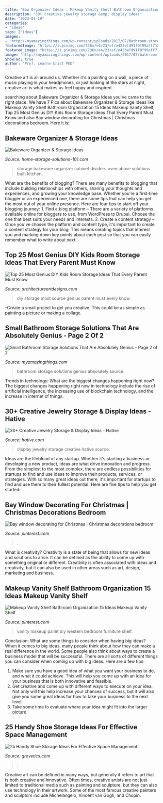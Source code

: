 ```yaml
---
title: "Bow Organizer Ideas : Makeup Vanity Shelf Bathroom Organization 15 Ideas Makeup Vanity Shelf"
description: "30+ creative jewelry storage &amp; display ideas"
date: "2023-01-19"
categories:
- "ideas"
tags: ["ideas"]
images:
- "http://myamazingthings.com/wp-content/uploads/2017/07/bathroom-storage-10.jpg"
featuredImage: "https://i.pinimg.com/736x/e4/23/ef/e423efd91f0f99aff712fe208905c63c.jpg"
featured_image: "https://i.pinimg.com/736x/e4/23/ef/e423efd91f0f99aff712fe208905c63c.jpg"
image: "http://myamazingthings.com/wp-content/uploads/2017/07/bathroom-storage-10.jpg"
ShowToc: true
author: "Prof. Leanne Crist PhD"
---
```



Creative art is all around us. Whether it's a painting on a wall, a piece of music playing in your headphones, or just looking at the stars at night, creative art is what makes us feel happy and inspired.

	

		
searching about Bakeware Organizer &amp; Storage Ideas you've came to the right place. We have 7 Pics about Bakeware Organizer &amp; Storage Ideas like Makeup Vanity Shelf Bathroom Organization 15 Ideas Makeup Vanity Shelf, Top 25 Most Genius DIY Kids Room Storage Ideas That Every Parent Must Know and also Bay window decorating for Christmas | Christmas decorations bedroom. Here it is:
		
    
## Bakeware Organizer &amp; Storage Ideas

<img loading=lazy src="https://www.home-storage-solutions-101.com/images/bakeware-organizer-tammy.jpg" onerror="this.onerror=null;this.src='https://tse1.mm.bing.net/th?id=OIP.MCEa-5DYeAPEimLO9JQfGQHaNB&amp;pid=15.1';" alt="Bakeware Organizer &amp; Storage Ideas">

_Source: home-storage-solutions-101.com_

>storage bakeware organizer cabinet dividers oven above solutions built kitchen. 

	

What are the benefits of blogging?
There are many benefits to blogging that include building relationships with others, sharing your thoughts and experiences, and growing your knowledge base. Whether you're a first-time blogger or an experienced one, there are some tips that can help you get the most out of your online presence. Here are four tips to start off your blogging journey: 1. Find a blog platform – There are a variety of platforms available online for bloggers to use, from WordPress to Drupal. Choose the one that best suits your needs and interests. 2. Create a content strategy – Once you've chosen the platform and content type, it's important to create a content strategy for your blog. This means creating topics that interest you and marking down key points about each post so that you can easily remember what to write about next. 
    
## Top 25 Most Genius DIY Kids Room Storage Ideas That Every Parent Must Know

<img loading=lazy src="https://www.architectureartdesigns.com/wp-content/uploads/2015/01/421.jpg" onerror="this.onerror=null;this.src='https://tse3.mm.bing.net/th?id=OIP.tI-vfasP4o7e0wUcN2FZMAHaJ4&amp;pid=15.1';" alt="Top 25 Most Genius DIY Kids Room Storage Ideas That Every Parent Must Know">

_Source: architectureartdesigns.com_

>diy storage most source genius parent must every know. 

	

-Create a small project to get you creative. This could be as simple as painting a picture or making a collage. 

    
## Small Bathroom Storage Solutions That Are Absolutely Genius - Page 2 Of 2

<img loading=lazy src="http://myamazingthings.com/wp-content/uploads/2017/07/bathroom-storage-10.jpg" onerror="this.onerror=null;this.src='https://tse3.mm.bing.net/th?id=OIP.ocdAqtCbPKFvSqs09QjgSwHaJ4&amp;pid=15.1';" alt="Small Bathroom Storage Solutions That Are Absolutely Genius - Page 2 of 2">

_Source: myamazingthings.com_

>bathroom storage solutions genius absolutely source. 

	

Trends in technology: What are the biggest changes happening right now?
The biggest changes happening right now in technology include the rise of artificial intelligence, the increasing use of blockchain technology, and the increase in internet of things.

    
## 30+ Creative Jewelry Storage &amp; Display Ideas - Hative

<img loading=lazy src="https://hative.com/wp-content/uploads/2015/01/jewelry-storage-display-ideas/23-jewelry-storage-display-ideas.jpg" onerror="this.onerror=null;this.src='https://tse3.mm.bing.net/th?id=OIP.LPKGC8hr1pSww3KTs6GAxwHaL7&amp;pid=15.1';" alt="30+ Creative Jewelry Storage &amp; Display Ideas - Hative">

_Source: hative.com_

>display jewelry storage creative hative source. 

	

Ideas are the lifeblood of any startup. Whether it's starting a business or developing a new product, ideas are what drive innovation and progress. From the simplest to the most complex, there are endless possibilities for startups to find and use ideas to improve their products, services, or strategies. With so many great ideas out there, it's important for startups to find and use them to their fullest potential. Here are five tips to help you get started:

    
## Bay Window Decorating For Christmas | Christmas Decorations Bedroom

<img loading=lazy src="https://i.pinimg.com/736x/7e/3a/6b/7e3a6bdc3db7a17174f2e61745c1e456.jpg" onerror="this.onerror=null;this.src='https://tse2.mm.bing.net/th?id=OIP.ecPOehB_QJgQnTKt4vDSOgHaJ4&amp;pid=15.1';" alt="Bay window decorating for Christmas | Christmas decorations bedroom">

_Source: pinterest.com_

>. 

	

What is creativity?
Creativity is a state of being that allows for new ideas and solutions to arise. It can be defined as the ability to come up with something original or different. Creativity is often associated with ideas and creativity, but it can also be used in other areas such as art, design, marketing and business.

    
## Makeup Vanity Shelf Bathroom Organization 15 Ideas Makeup Vanity Shelf

<img loading=lazy src="https://i.pinimg.com/736x/e4/23/ef/e423efd91f0f99aff712fe208905c63c.jpg" onerror="this.onerror=null;this.src='https://tse4.mm.bing.net/th?id=OIP.j0k958oNHJEvx5s2JX8GNgHaLH&amp;pid=15.1';" alt="Makeup Vanity Shelf Bathroom Organization 15 Ideas Makeup Vanity Shelf">

_Source: pinterest.com_

>vanity makeup pallet diy western bedroom furniture shelf. 

	

Conclusion: What are some things to consider when having big ideas?
When it comes to big ideas, many people think about how they can make a real difference in the world. Some people also think about ways to create a business model that will be successful. There are all sorts of different things you can consider when coming up with big ideas. Here are a few tips: 
1) Make sure you have a good idea of what you want your business to do, and what it could achieve. This will help you come up with an idea for your business that is both innovative and feasible. 
2) Get creative and come up with different ways to execute on your idea. Not only will this help increase your chances of success, but it will also give you some great ideas for how to take your business to the next level. 
3) Take some time to evaluate where your idea might fit into the larger picture.

    
## 25 Handy Shoe Storage Ideas For Effective Space Management

<img loading=lazy src="https://www.gravetics.com/wp-content/uploads/2017/07/Revolving-Shoe-Cabinets.jpg" onerror="this.onerror=null;this.src='https://tse3.mm.bing.net/th?id=OIP.AZKSOYMvhUujgdyUW7QzoAHaLp&amp;pid=15.1';" alt="25 Handy Shoe Storage Ideas For Effective Space Management">

_Source: gravetics.com_

>. 

	

Creative art can be defined in many ways, but generally it refers to art that is both creative and innovative. Often times, creative artists are not just limited to traditional media such as painting and sculpture, but they can also use technology in their artwork. Some of the most famous creative painters and sculptors include Michelangelo, Vincent van Gogh, and Chopin.

